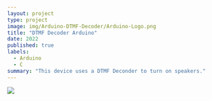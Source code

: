 ```yaml
---
layout: project
type: project
image: img/Arduino-DTMF-Decoder/Arduino-Logo.png
title: "DTMF Decoder Arduino"
date: 2022
published: true
labels:
  - Arduino
  - C
summary: "This device uses a DTMF Deconder to turn on speakers."
---
```


<img class="img-fluid" src="..img/arduinoMotionDetection/Arduino-GY-521-Schematic.png">

  
